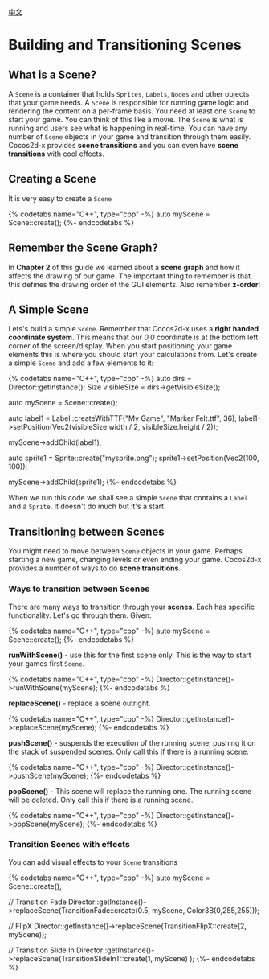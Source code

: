 <div class="langs">
  <a href="#" class="btn" onclick="toggleLanguage()">中文</a>
</div>

# Building and Transitioning Scenes

## What is a Scene?
A `Scene` is a container that holds `Sprites`, `Labels`, `Nodes` and other
objects that your game needs. A `Scene` is responsible for running game logic and
rendering the content on a per-frame basis. You need at least one `Scene` to start
your game. You can think of this like a movie. The `Scene` is what is running and
users see what is happening in real-time. You can have any number of `Scene` objects
in your game and transition through them easily. Cocos2d-x provides __scene transitions__
and you can even have __scene transitions__ with cool effects.

## Creating a Scene
It is very easy to create a `Scene`

{% codetabs name="C++", type="cpp" -%}
auto myScene = Scene::create();
{%- endcodetabs %}

## Remember the Scene Graph?
In __Chapter 2__  of this guide we learned about a __scene graph__ and how it affects
the drawing of our game. The important thing to remember is that this defines
the drawing order of the GUI elements. Also remember __z-order__!

## A Simple Scene
Lets's build a simple `Scene`. Remember that Cocos2d-x uses a __right handed
coordinate system__. This means that our _0,0_ coordinate is at the bottom left
corner of the screen/display. When you start positioning your game elements this
is where you should start your calculations from. Let's create a simple `Scene`
and add a few elements to it:

{% codetabs name="C++", type="cpp" -%}
auto dirs = Director::getInstance();
Size visibleSize = dirs->getVisibleSize();

auto myScene = Scene::create();

auto label1 = Label::createWithTTF("My Game", "Marker Felt.ttf", 36);
label1->setPosition(Vec2(visibleSize.width / 2, visibleSize.height / 2));

myScene->addChild(label1);

auto sprite1 = Sprite::create("mysprite.png");
sprite1->setPosition(Vec2(100, 100));

myScene->addChild(sprite1);
{%- endcodetabs %}

When we run this code we shall see a simple `Scene` that contains a `Label` and
a `Sprite`. It doesn't do much but it's a start.

## Transitioning between Scenes
You might need to move between `Scene` objects in your game. Perhaps starting a
new game, changing levels or even ending your game. Cocos2d-x provides a number
of ways to do __scene transitions__.

### Ways to transition between Scenes
There are many ways to transition through your __scenes__. Each has specific
functionality. Let's go through them. Given:

{% codetabs name="C++", type="cpp" -%}
auto myScene = Scene::create();
{%- endcodetabs %}

__runWithScene()__ - use this for the first scene only. This is the way to start
your games first `Scene`.

{% codetabs name="C++", type="cpp" -%}
Director::getInstance()->runWithScene(myScene);
{%- endcodetabs %}

__replaceScene()__ - replace a scene outright.

{% codetabs name="C++", type="cpp" -%}
Director::getInstance()->replaceScene(myScene);
{%- endcodetabs %}

__pushScene()__ - suspends the execution of the running scene, pushing it on the
stack of suspended scenes. Only call this if there is a running scene.

{% codetabs name="C++", type="cpp" -%}
Director::getInstance()->pushScene(myScene);
{%- endcodetabs %}

__popScene()__ - This scene will replace the running one. The running scene will
be deleted. Only call this if there is a running scene.

{% codetabs name="C++", type="cpp" -%}
Director::getInstance()->popScene(myScene);
{%- endcodetabs %}

### Transition Scenes with effects
You can add visual effects to your `Scene` transitions

{% codetabs name="C++", type="cpp" -%}
auto myScene = Scene::create();

// Transition Fade
Director::getInstance()->replaceScene(TransitionFade::create(0.5, myScene, Color3B(0,255,255)));

// FlipX
Director::getInstance()->replaceScene(TransitionFlipX::create(2, myScene));

// Transition Slide In
Director::getInstance()->replaceScene(TransitionSlideInT::create(1, myScene) );
{%- endcodetabs %}

<!---### Converting between coordinate systems

#### convertToNodeSpace

`convertToNodeSpace` will be used in, for example, tile-based games, where you
have a big map. `convertToNodeSpace` will convert your openGL touch coordinates
to the coordinates of the .tmx map or anything similar. Example:

The following picture shows that we have _node1_ with anchor point (0,0) and _node2_
with anchor point (1,1).

We invoke

```cpp
Vec2 point = node1->convertToNodeSpace(node2->getPosition());
```

 convert node2’s SCREEN coordinates to node1’s local.As the result, node2 with the position of (-25，-60).

![](scenes-img/5_10.jpg)

#### convertToWorldSpace

`convertToWorldSpace` converts on-node coordinates to SCREEN coordinates. `convertToWorldSpace` will always return SCREEN position of our sprite, might be very useful if you want to capture taps on your sprite but need to move/scale your layer.
Generally, the parent node call this method with the child node position, return the world’s postion of child’s as a result. It seems make no sense calling this method if the caller isn’t the parent.

Example:

```cpp
Point point = node1->convertToWorldSpace(node2->getPosition());
```

The above code will convert the node2‘s coordinates to the coordinates on the
screen. For example if the anchor position of node1 is which will be the bottom
left corner of the node1, but not necessarily on the screen. This will convert
the position of the node2 which is to the screen coordinate of the point relative
to node1 ). The result shows in the following picture:

![](scenes-img/5_11.jpg)

#### convertToWorldSpaceAR

`convertToWorldSpaceAR` will return the position relative to anchor point: so if
our scene - root layer has anchor point of Vec2(0.5f, 0.5f) - default,
`convertToWorldSpaceAR` should return position relative to screen center.

`convertToNodeSpaceAR` - the same logic as for `convertToWorldSpaceAR`

### Sample code：

```cpp

Sprite *sprite1 = Sprite::create("CloseNormal.png");

sprite1->setPosition(Vec2(20,40));

sprite1->setAnchorPoint(Vec2(0,0));

this->addChild(sprite1);

Sprite *sprite2 = Sprite::create("CloseNormal.png");

sprite2->setPosition(Vec2(-5,-20));

sprite2->setAnchorPoint(Vec2(1,1));

this->addChild(sprite2);

Vec2 point1 = sprite1->convertToNodeSpace(sprite2->getPosition());

Vec2 point2 = sprite1->convertToWorldSpace(sprite2->getPosition());

Vec2 point3 = sprite1->convertToNodeSpaceAR(sprite2->getPosition());

Vec2 point4 = sprite1->convertToWorldSpaceAR(sprite2->getPosition());

LOG("position = (%f,%f)",point1.x,point1.y);

LOG("position = (%f,%f)",point2.x,point2.y);

LOG("position = (%f,%f)",point3.x,point3.y);

LOG("position = (%f,%f)",point4.x,point4.y);

```

Result：

```

    position = (-25.000000,-60.000000)

    position = (15.000000,20.000000)

    position = (-25.000000,-60.000000)

    position = (15.000000,20.000000)

```
--->
